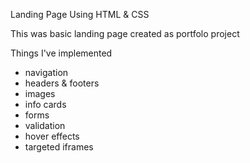 Landing Page Using HTML & CSS

This was basic landing page created as portfolo project

Things I've implemented

 - navigation
 - headers & footers
 - images
 - info cards
 - forms
 - validation
 - hover effects
 - targeted iframes
